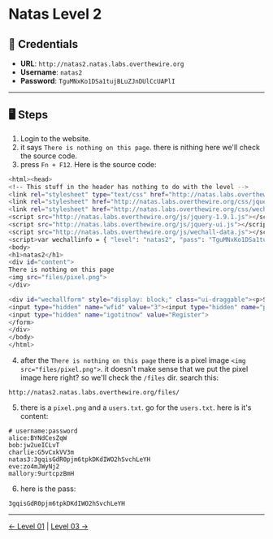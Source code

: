 # Natas Level 2

## 🧪 Credentials

- **URL**: `http://natas2.natas.labs.overthewire.org`
- **Username**: `natas2`
- **Password**: `TguMNxKo1DSa1tujBLuZJnDUlCcUAPlI`

---

## 🖥️ Steps

1. Login to the website.
2. it says `There is nothing on this page`. there is nithing here we'll check the source code.
3. press `Fn + F12`. Here is the source code:
```bash
<html><head>
<!-- This stuff in the header has nothing to do with the level -->
<link rel="stylesheet" type="text/css" href="http://natas.labs.overthewire.org/css/level.css">
<link rel="stylesheet" href="http://natas.labs.overthewire.org/css/jquery-ui.css">
<link rel="stylesheet" href="http://natas.labs.overthewire.org/css/wechall.css">
<script src="http://natas.labs.overthewire.org/js/jquery-1.9.1.js"></script>
<script src="http://natas.labs.overthewire.org/js/jquery-ui.js"></script>
<script src="http://natas.labs.overthewire.org/js/wechall-data.js"></script><script src="http://natas.labs.overthewire.org/js/wechall.js"></script>
<script>var wechallinfo = { "level": "natas2", "pass": "TguMNxKo1DSa1tujBLuZJnDUlCcUAPlI" };</script></head>
<body>
<h1>natas2</h1>
<div id="content">
There is nothing on this page
<img src="files/pixel.png">
</div>

<div id="wechallform" style="display: block;" class="ui-draggable"><p>Submit token</p><form id="realwechallform" action="https://www.wechall.net/10-levels-on-Natas.html" enctype="application/x-www-form-urlencoded" method="post">
<input type="hidden" name="wfid" value="3"><input type="hidden" name="password_solution" value="TguMNxKo1DSa1tujBLuZJnDUlCcUAPlI">
<input type="hidden" name="igotitnow" value="Register">
</form>
</div>
</body>
</html>
```
4. after the `There is nothing on this page` there is a pixel image `<img src="files/pixel.png">`. it doesn't make sense that we put the pixel image here right? so we'll check the `/files` dir. search this:
```
http://natas2.natas.labs.overthewire.org/files/
```
5. there is a `pixel.png` and a `users.txt`. go for the `users.txt`. here is it's content:
```
# username:password
alice:BYNdCesZqW
bob:jw2ueICLvT
charlie:G5vCxkVV3m
natas3:3gqisGdR0pjm6tpkDKdIWO2hSvchLeYH
eve:zo4mJWyNj2
mallory:9urtcpzBmH
```
6. here is the pass:
```
3gqisGdR0pjm6tpkDKdIWO2hSvchLeYH
```
---
[← Level 01](./level01.md) | [Level 03 →](./level03.md)
